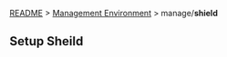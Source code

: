 [README](../README.md) > [Management Environment](../manage.md) > manage/**shield**

## Setup Sheild
